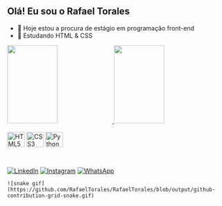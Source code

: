 ## Olá! Eu sou o Rafael Torales
- 🔭 Hoje estou a procura de estágio em programação front-end
- 🌱 Estudando HTML & CSS

<div>
    <a href="https://github.com/RafaelTorales">
    <img height="180em" width="48%" src="https://github-readme-stats.vercel.app/api?username=RafaelTorales&show_icons=true&theme=transparent">
    <img height="180em" width="48%" src="https://github-readme-stats.vercel.app/api/top-langs/?username=RafaelTorales&layout=compact&langs_count=16&theme=transparent">
</div>
  
<div style="display: inline-block"><br>
    <img align='center' height="35" width="40" src="https://cdn.jsdelivr.net/gh/devicons/devicon/icons/html5/html5-original.svg" alt="HTML5">
    <img align='center' height="35" width="40" src="https://cdn.jsdelivr.net/gh/devicons/devicon/icons/css3/css3-original.svg" alt="CSS3">
    <img align='center' height="35" width="40" src="https://cdn.jsdelivr.net/gh/devicons/devicon/icons/python/python-original.svg" alt="Python">
</div>

##

<div style="display: inline-block"><br>
    <a target="_blank" href="https://www.linkedin.com/in/rafatoraless/"><img src="https://img.shields.io/badge/LinkedIn-0077B5?style=for-the-badge&logo=linkedin&logoColor=white" alt="LinkedIn"></a>
    <a target="_blank" href="https://www.instagram.com/rafaell_torales/"><img src="https://img.shields.io/badge/Instagram-E4405F?style=for-the-badge&logo=instagram&logoColor=white" alt="Instagram"></a>
    <a target="_blank" href="https://wa.me/5548984060681"> <img src="https://img.shields.io/badge/WhatsApp-25D366?style=for-the-badge&logo=whatsapp&logoColor=white" alt="WhatsApp" ></a></a>
    
    ![snake gif] (https://github.com/RafaelTorales/RafaelTorales/blob/output/github-contribution-grid-snake.gif)
</div>

